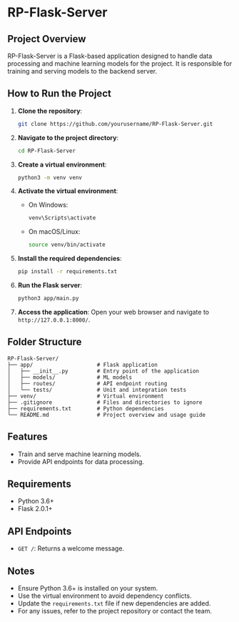 # RP-Flask-Server

## Project Overview

RP-Flask-Server is a Flask-based application designed to handle data processing and machine learning models for the project. It is responsible for training and serving models to the backend server.

## How to Run the Project

1. **Clone the repository**:
    ```bash
    git clone https://github.com/yourusername/RP-Flask-Server.git
    ```

2. **Navigate to the project directory**:
    ```bash
    cd RP-Flask-Server
    ```

3. **Create a virtual environment**:
    ```bash
    python3 -m venv venv
    ```

4. **Activate the virtual environment**:
    - On Windows:
        ```bash
        venv\Scripts\activate
        ```
    - On macOS/Linux:
        ```bash
        source venv/bin/activate
        ```

5. **Install the required dependencies**:
    ```bash
    pip install -r requirements.txt
    ```

6. **Run the Flask server**:
    ```bash
    python3 app/main.py
    ```

7. **Access the application**:
    Open your web browser and navigate to `http://127.0.0.1:8000/`.


## Folder Structure

```
RP-Flask-Server/
├── app/                    # Flask application
│   ├── __init__.py         # Entry point of the application
│   ├── models/             # ML models
│   ├── routes/             # API endpoint routing
│   └── tests/              # Unit and integration tests
├── venv/                   # Virtual environment
├── .gitignore              # Files and directories to ignore
├── requirements.txt        # Python dependencies
└── README.md               # Project overview and usage guide
```

## Features

- Train and serve machine learning models.
- Provide API endpoints for data processing.

## Requirements

- Python 3.6+
- Flask 2.0.1+

## API Endpoints

- `GET /`: Returns a welcome message.

## Notes

- Ensure Python 3.6+ is installed on your system.
- Use the virtual environment to avoid dependency conflicts.
- Update the `requirements.txt` file if new dependencies are added.
- For any issues, refer to the project repository or contact the team.

